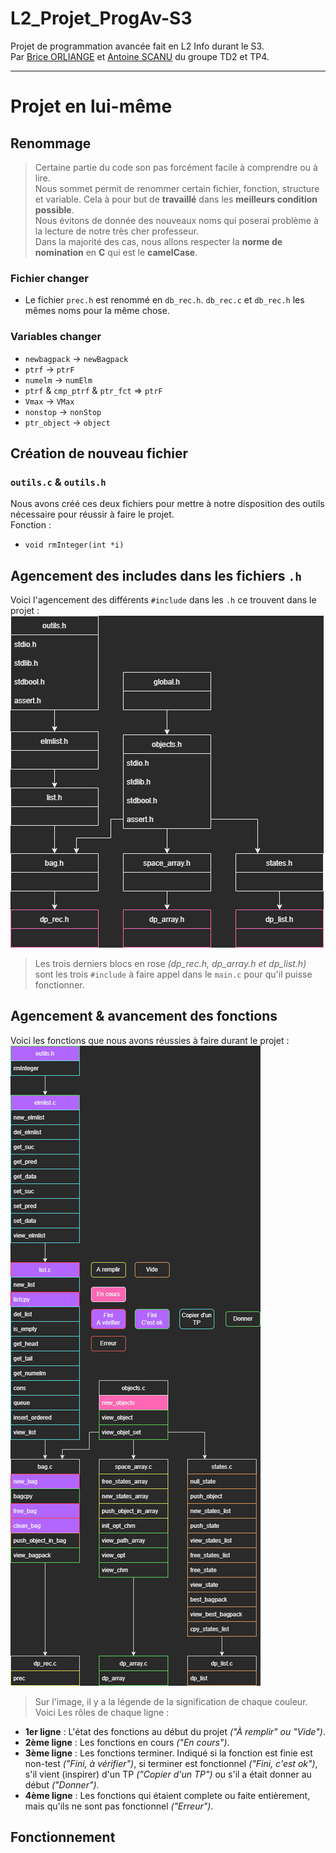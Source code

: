 # L2_Projet_ProgAv-S3

Projet de programmation avancée fait en L2 Info durant le S3.  
Par [Brice ORLIANGE](mailto:briceorl54580@gmail.com) et [Antoine SCANU](mailto:antoine.scanu1@gmail.com) du groupe TD2 et TP4.

________________________

# Projet en lui-même

## Renommage

> Certaine partie du code son pas forcément facile à comprendre ou à lire.  
> Nous sommet permit de renommer certain fichier, fonction, structure et variable. Cela à pour but de **travaillé** dans les **meilleurs condition possible**.  
> Nous évitons de donnée des nouveaux noms qui poserai problème à la lecture de notre très cher professeur.  
> Dans la majorité des cas, nous allons respecter la **norme de nomination** en **C** qui est le **camelCase**.

### Fichier changer

- Le fichier `prec.h` est renommé en `db_rec.h`. `db_rec.c` et `db_rec.h` les mêmes noms pour la même chose.

### Variables changer

- `newbagpack` -> `newBagpack`
- `ptrf` -> `ptrF`
- `numelm` -> `numElm`
- `ptrf` & `cmp_ptrf` & `ptr_fct` => `ptrF`
- `Vmax` -> `VMax`
- `nonstop` -> `nonStop`
- `ptr_object` -> `object`


## Création de nouveau fichier 

### `outils.c` & `outils.h`
Nous avons créé ces deux fichiers pour mettre à notre disposition des outils nécessaire pour réussir à faire le projet.  
Fonction :
- `void rmInteger(int *i)`


## Agencement des includes dans les fichiers `.h`

Voici l'agencement des différents `#include` dans les `.h` ce trouvent dans le projet :  
![image non charger : image/Plan_des_.h.drawio.png](image/Plan_des_.h.drawio.png)  
> Les trois derniers blocs en rose _(dp_rec.h, dp_array.h et dp_list.h)_ sont les trois `#include` à faire appel dans le `main.c` pour qu'il puisse fonctionner.


## Agencement & avancement des fonctions

Voici les fonctions que nous avons réussies à faire durant le projet :  
![image non charger : image/Plan_avancement_des_fonction.drawio.png](image/Plan_avancement_des_fonction.drawio.png)
> Sur l'image, il y a la légende de la signification de chaque couleur.  
> Voici Les rôles de chaque ligne :
- **1er ligne** : L'état des fonctions au début du projet _("À remplir" ou "Vide")_.
- **2ème ligne** : Les fonctions en cours _("En cours")_.
- **3ème ligne** : Les fonctions terminer. Indiqué si la fonction est finie est non-test _("Fini, à vérifier")_, si terminer est fonctionnel _("Fini, c'est ok")_, s'il vient (inspirer) d'un TP _("Copier d'un TP")_ ou s'il a était donner au début _("Donner")_.
- **4ème ligne** : Les fonctions qui étaient complete ou faite entièrement, mais qu'ils ne sont pas fonctionnel _("Erreur")_.


## Fonctionnement

